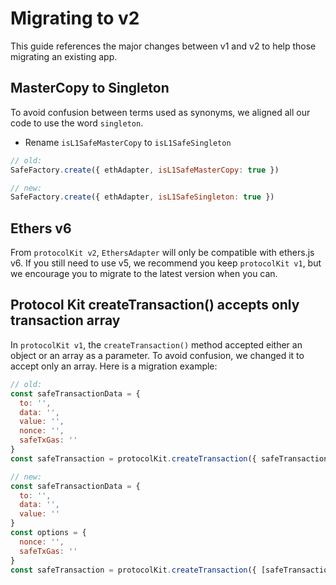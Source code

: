 # Migrating to v2

This guide references the major changes between v1 and v2 to help those migrating an existing app.

## MasterCopy to Singleton

To avoid confusion between terms used as synonyms, we aligned all our code to use the word `singleton`.

- Rename `isL1SafeMasterCopy` to `isL1SafeSingleton`
```js
// old:
SafeFactory.create({ ethAdapter, isL1SafeMasterCopy: true })

// new:
SafeFactory.create({ ethAdapter, isL1SafeSingleton: true })
```

## Ethers v6

From `protocolKit v2`, `EthersAdapter` will only be compatible with ethers.js v6. If you still need to use v5, we recommend you keep `protocolKit v1`, but we encourage you to migrate to the latest version when you can.

## Protocol Kit createTransaction() accepts only transaction array

In `protocolKit v1`, the `createTransaction()` method accepted either an object or an array as a parameter. To avoid confusion, we changed it to accept only an array. Here is a migration example:

```js
// old:
const safeTransactionData = {
  to: '',
  data: '',
  value: '',
  nonce: '',
  safeTxGas: ''
}
const safeTransaction = protocolKit.createTransaction({ safeTransactionData })

// new:
const safeTransactionData = {
  to: '',
  data: '',
  value: ''
}
const options = {
  nonce: '',
  safeTxGas: ''
}
const safeTransaction = protocolKit.createTransaction({ [safeTransactionData], options })
```
